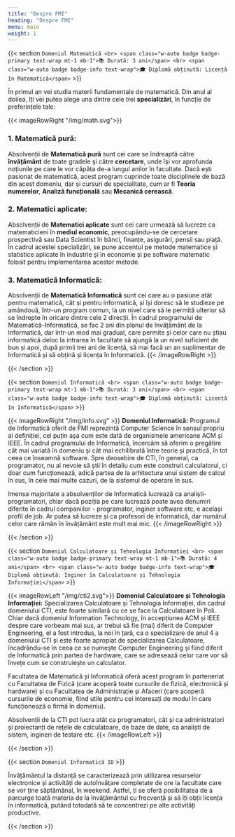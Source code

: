 ```yaml
---
title: "Despre FMI"
heading: "Despre FMI"
menu: main
weight: 1
---
```



{{< section `Domeniul Matematică
            <br>
            <span class="w-auto badge badge-primary text-wrap mt-1 mb-1">📚 Durată: 3 ani</span>
            <br>
            <span class="w-auto badge badge-info text-wrap">🎓 Diplomă obținută: Licență în Matematică</span>` >}}

În primul an vei studia materii fundamentale de matematică. Din anul al doilea, îți vei putea alege una dintre cele trei **specializări**, în funcție de preferințele tale:

{{< imageRowRight "/img/math.svg">}}
### 1. Matematică pură: 
Absolvenții de **Matematică pură** sunt cei care se îndreaptă către **învățământ** de toate gradele și către **cercetare**, unde își vor aprofunda noțiunile pe care le vor căpăta de-a lungul anilor în facultate. Dacă ești pasionat de matematică, acest program cuprinde toate disciplinele de bază din  acest domeniu, dar și cursuri de specialitate, cum ar fi **Teoria numerelor**, **Analiză funcțională** sau **Mecanică cerească**.

### 2. Matematici aplicate:
Absolvenții de **Matematici aplicate** sunt cei care urmează să lucreze ca matematicieni în **mediul economic**, preocupându-se de cercetare prospectivă sau Data Scientist în bănci, finanțe, asigurări, pensii sau piață. În cadrul acestei specializări, se pune accentul pe metode matematice și statistice aplicate în industrie și în economie și pe software matematic folosit pentru implementarea acestor metode.

### 3. Matematică Informatică:
Absolvenții de **Matematică Informatică** sunt cei care au o pasiune atât pentru matematică, cât și pentru informatică, și își doresc să le studieze pe amândouă, într-un program comun, la un nivel care să le permită ulterior să se îndrepte în oricare dintre cele 2 direcții. În cadrul programului de Matematică-Informatică, se fac 2 ani din planul de învățământ de la Informatică, dar într-un mod mai gradual, care permite și celor care nu știau informatică deloc la intrarea în facultate să ajungă la un nivel suficient de bun și apoi, după primii trei ani de licență, să mai facă un an suplimentar de Informatică și să obțină și licența în Informatică.
{{< /imageRowRight >}}

{{< /section >}}

{{< section `Domeniul Informatică
            <br>
            <span class="w-auto badge badge-primary text-wrap mt-1 mb-1">📚 Durată: 3 ani</span>
            <br>
            <span class="w-auto badge badge-info text-wrap">🎓 Diplomă obținută: Licență în Informatică</span>` >}}

{{< imageRowRight "/img/info.svg" >}}
**Domeniul Informatică:**  Programul de Informatică oferit de FMI reprezintă Computer Science în sensul propriu al definiției, cel puțin așa cum este dată de organismele americane ACM și IEEE. În cadrul programului de Informatică, încercăm să oferim o pregătire cât mai variată în domeniu și cât mai echilibrată între teorie și practică, în tot ceea ce înseamnă software. Spre deosebire de CTI, în general, ca programator, nu ai nevoie să știi în detaliu cum este construit calculatorul, ci doar cum funcționează, adică partea de la arhitectura unui sistem de calcul în sus, în cele mai multe cazuri, de la sistemul de operare în sus. 

Imensa majoritate a absolvenților de Informatică lucrează ca analiști-programatori, chiar dacă poziția pe care lucrează poate avea denumiri diferite în cadrul companiilor - programator, inginer software etc, e același profil de job. Ar putea să lucreze și ca profesori de informatică, dar numărul celor care rămân în învățământ este mult mai mic. 
{{< /imageRowRight >}}

{{< /section >}}

{{< section `Domeniul Calculatoare și Tehnologia Informației
            <br>
            <span class="w-auto badge badge-primary text-wrap mt-1 mb-1">📚 Durată: 4 ani</span>
            <br>
            <span class="w-auto badge badge-info text-wrap">🎓 Diplomă obținută: Inginer în Calculatoare și Tehnologia Informației</span>` >}}

{{< imageRowLeft "/img/cti2.svg">}}
**Domeniul Calculatoare și Tehnologia Informației:**
Specializarea Calculatoare și Tehnologia Informației, din cadrul domeniului CTI, este foarte similară cu ce se face la Calculatoare în Poli. Chiar dacă domeniul Information Technology, în accepțiunea ACM și IEEE despre care vorbeam mai sus, ar trebui să fie (mai) diferit de Computer Engineering, el a fost introdus, la noi în țară, ca o specializare de anul 4 a domeniului CTI și este foarte apropiat de specializarea Calculatoare, încadrându-se în ceea ce se numește Computer Engineering și fiind diferit de Informatică prin partea de hardware, care se adresează celor care vor să învețe cum se construiește un calculator. 

Facultatea de Matematică și Informatică oferă acest program în parteneriat cu Facultatea de Fizică (care acoperă toate cursurile de fizică, electronică și hardware) și cu Facultatea de Administrație și Afaceri (care acoperă cursurile de economie, fiind utile pentru cei interesați de modul în care funcționează o firmă în domeniu).

Absolvenții de la CTI pot lucra atât ca programatori, cât și ca administratori și proiectanți de rețele de calculatoare, de baze de date, ca analiști de sistem, ingineri de testare etc.
{{< /imageRowLeft >}}

{{< /section >}}


{{< section `Domeniul Informatică ID` >}}

Învățământul la distanță se caracterizează prin utilizarea resurselor electronice și activități de autoînvățare completate de ore la facultate care se vor ține săptămânal, în weekend. Astfel, ți se oferă posibilitatea de a parcurge toată materia de la învățământul cu frecvență și să îți obții licența în informatică, putând totodată să te concentrezi pe alte activități productive.

{{< /section >}}

